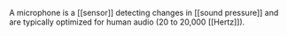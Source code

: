 A microphone is a [[sensor]] detecting changes in [[sound pressure]] and are typically optimized for human audio (20 to 20,000 [[Hertz]]).